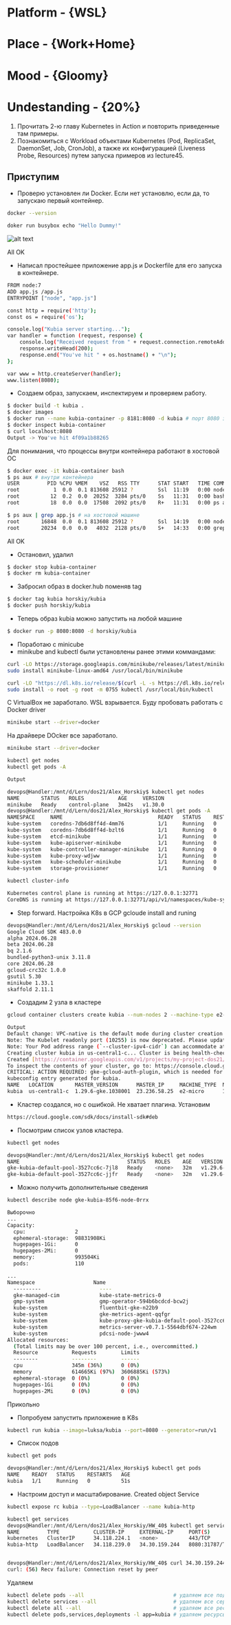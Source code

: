 # Platform     - {WSL}
# Place        - {Work+Home}
# Mood         - {Gloomy}
# Undestanding - {20%}



1. Прочитать 2-ю главу Kubernetes in Action и повторить приведенные там примеры.
2. Познакомиться с Workload объектами Kubernetes (Pod, ReplicaSet, DaemonSet, Job, CronJob), а также их конфигурацией (Liveness Probe, Resources) путем запуска примеров из lecture45.

## Приступим

- Проверю установлен ли Docker. Если нет установлю, если да, то запускаю первый контейнер.
```bash
docker --version

doker run busybox echo "Hello Dummy!"
```
![alt text](assets/1-1.png)

All OK
- Написал простейшее приложение app.js и Dockerfile для его запуска в контейнере.
```bash
FROM node:7
ADD app.js /app.js
ENTRYPOINT ["node", "app.js"]
```
```bash
const http = require('http');
const os = require('os');

console.log("Kubia server starting...");
var handler = function (request, response) {
    console.log("Received request from " + request.connection.remoteAddress);
    response.writeHead(200);
    response.end("You've hit " + os.hostname() + "\n");
};

var www = http.createServer(handler);
www.listen(8080);
```
- Создаем образ, запускаем, инспектируем и проверяем работу.
```bash
$ docker build -t kubia .
$ docker images
$ docker run --name kubia-container -p 8181:8080 -d kubia # порт 8080 занят Jenkins, использую 8181
$ docker inspect kubia-container
$ curl localhost:8080
Output -> You've hit 4f09a1b88265
```

Для понимания, что процессы внутри контейнера работают в хостовой ОС

```bash
$ docker exec -it kubia-container bash
$ ps aux # внутри контейнера
USER         PID %CPU %MEM    VSZ   RSS TTY      STAT START   TIME COMMAND
root           1  0.0  0.1 813608 25912 ?        Ssl  11:19   0:00 node app.js
root          12  0.2  0.0  20252  3284 pts/0    Ss   11:31   0:00 bash
root          18  0.0  0.0  17508  2092 pts/0    R+   11:31   0:00 ps aux

$ ps aux | grep app.js # на хостовой машине
root       16848  0.0  0.1 813608 25912 ?        Ssl  14:19   0:00 node app.js
root       20234  0.0  0.0   4032  2128 pts/0    S+   14:33   0:00 grep --color=auto app.js
```
All OK
- Остановил, удалил
```bash
$ docker stop kubia-container
$ docker rm kubia-container
```
- Забросил образ в docker.hub поменяв tag
```bash
$ docker tag kubia horskiy/kubia
$ docker push horskiy/kubia

```
- Теперь образ kubia можно запустить на любой машине
```bash
$ docker run -p 8080:8080 -d horskiy/kubia
```
- Поработаю с minicube
- minikube and kubectl были установлены ранее этими коммандами:
```bash
curl -LO https://storage.googleapis.com/minikube/releases/latest/minikube-linux-amd64
sudo install minikube-linux-amd64 /usr/local/bin/minikube

curl -LO "https://dl.k8s.io/release/$(curl -L -s https://dl.k8s.io/release/stable.txt)/bin/linux/amd64/kubectl"
sudo install -o root -g root -m 0755 kubectl /usr/local/bin/kubectl

```
C VirtualBox не заработало. WSL взрывается.
Буду пробовать работать с Docker driver

```bash
minikube start --driver=docker

```
На драйвере DOcker все заработало.

```bash
minikube start --driver=docker

kubectl get nodes
kubectl get pods -A

Output

devops@Handler:/mnt/d/Lern/dos21/Alex_Horskiy$ kubectl get nodes
NAME       STATUS   ROLES           AGE     VERSION
minikube   Ready    control-plane   3m42s   v1.30.0
devops@Handler:/mnt/d/Lern/dos21/Alex_Horskiy$ kubectl get pods -A
NAMESPACE     NAME                               READY   STATUS    RESTARTS   AGE
kube-system   coredns-7db6d8ff4d-4mm76           1/1     Running   0          3m35s
kube-system   coredns-7db6d8ff4d-bzlt6           1/1     Running   0          3m35s
kube-system   etcd-minikube                      1/1     Running   0          3m50s
kube-system   kube-apiserver-minikube            1/1     Running   0          3m49s
kube-system   kube-controller-manager-minikube   1/1     Running   0          3m49s
kube-system   kube-proxy-wdjww                   1/1     Running   0          3m35s
kube-system   kube-scheduler-minikube            1/1     Running   0          3m49s
kube-system   storage-provisioner                1/1     Running   0          3m47s

kubectl cluster-info

Kubernetes control plane is running at https://127.0.0.1:32771
CoreDNS is running at https://127.0.0.1:32771/api/v1/namespaces/kube-system/services/kube-dns:dns/proxy
```
- Step forward. Настройка K8s в GCP
gcloude install and runing

```bash
devops@Handler:/mnt/d/Lern/dos21/Alex_Horskiy$ gcloud --version
Google Cloud SDK 483.0.0
alpha 2024.06.28
beta 2024.06.28
bq 2.1.6
bundled-python3-unix 3.11.8
core 2024.06.28
gcloud-crc32c 1.0.0
gsutil 5.30
minikube 1.33.1
skaffold 2.11.1
```
- Создадим 2 узла в кластере
```bash
gcloud container clusters create kubia --num-nodes 2 --machine-type e2-micro

Output
Default change: VPC-native is the default mode during cluster creation for versions greater than 1.21.0-gke.1500. To create advanced routes based clusters, please pass the `--no-enable-ip-alias` flag
Note: The Kubelet readonly port (10255) is now deprecated. Please update your workloads to use the recommended alternatives. See https://cloud.google.com/kubernetes-engine/docs/how-to/disable-kubelet-readonly-port for ways to check usage and for migration instructions.
Note: Your Pod address range (`--cluster-ipv4-cidr`) can accommodate at most 1008 node(s).
Creating cluster kubia in us-central1-c... Cluster is being health-checked (master is healthy)...done.
Created [https://container.googleapis.com/v1/projects/my-project-dos21/zones/us-central1-c/clusters/kubia].
To inspect the contents of your cluster, go to: https://console.cloud.google.com/kubernetes/workload_/gcloud/us-central1-c/kubia?project=my-project-dos21
CRITICAL: ACTION REQUIRED: gke-gcloud-auth-plugin, which is needed for continued use of kubectl, was not found or is not executable. Install gke-gcloud-auth-plugin for use with kubectl by following https://cloud.google.com/kubernetes-engine/docs/how-to/cluster-access-for-kubectl#install_plugin
kubeconfig entry generated for kubia.
NAME   LOCATION       MASTER_VERSION      MASTER_IP     MACHINE_TYPE  NODE_VERSION        NUM_NODES  STATUS
kubia  us-central1-c  1.29.6-gke.1038001  23.236.58.25  e2-micro      1.29.6-gke.1038001  2          RUNNING
```
- Кластер создался, но с ошибкой. Не хватает плагина. Установим
```bash
https://cloud.google.com/sdk/docs/install-sdk#deb

```
- Посмотрим список узлов кластера.
```bash
kubectl get nodes

devops@Handler:/mnt/d/Lern/dos21/Alex_Horskiy$ kubectl get nodes
NAME                                   STATUS   ROLES    AGE   VERSION
gke-kubia-default-pool-3527cc6c-7jl8   Ready    <none>   32m   v1.29.6-gke.1038001
gke-kubia-default-pool-3527cc6c-jjfr   Ready    <none>   32m   v1.29.6-gke.1038001
```
- Можно получить дополнительные сведения 
```bash
kubectl describe node gke-kubia-85f6-node-0rrx

Выборочно
...
Capacity:
  cpu:                2
  ephemeral-storage:  98831908Ki
  hugepages-1Gi:      0
  hugepages-2Mi:      0
  memory:             993504Ki
  pods:               110

...
Namespace                   Name                                               CPU Requests  CPU Limits  Memory Requests  Memory Limits  Age      
  ---------                   ----                                               ------------  ----------  ---------------  -------------  ---      
  gke-managed-cim             kube-state-metrics-0                               105m (11%)    0 (0%)      130Mi (21%)      530Mi (86%)    37m      
  gmp-system                  gmp-operator-594b6bcdcd-bcw2j                      1m (0%)       0 (0%)      16M (2%)         2G (310%)      37m      
  kube-system                 fluentbit-gke-n22b9                                105m (11%)    0 (0%)      230Mi (37%)      530Mi (86%)    36m      
  kube-system                 gke-metrics-agent-qqfgr                            19m (2%)      0 (0%)      155Mi (25%)      155Mi (25%)    36m      
  kube-system                 kube-proxy-gke-kubia-default-pool-3527cc6c-7jl8    100m (10%)    0 (0%)      0 (0%)           0 (0%)         36m      
  kube-system                 metrics-server-v0.7.1-5564dbf674-224wm             5m (0%)       0 (0%)      50Mi (8%)        300Mi (48%)    37m      
  kube-system                 pdcsi-node-jwww4                                   10m (1%)      0 (0%)      20Mi (3%)        100Mi (16%)    36m      
Allocated resources:
  (Total limits may be over 100 percent, i.e., overcommitted.)
  Resource           Requests        Limits
  --------           --------        ------
  cpu                345m (36%)      0 (0%)
  memory             614665Ki (97%)  3606885Ki (573%)
  ephemeral-storage  0 (0%)          0 (0%)
  hugepages-1Gi      0 (0%)          0 (0%)
  hugepages-2Mi      0 (0%)          0 (0%)
```
Прикольно 

- Попробуем запустить приложение в K8s
```bash
kubectl run kubia --image=luksa/kubia --port=8080 --generator=run/v1
```
- Список подов
```bash
kubectl get pods

devops@Handler:/mnt/d/Lern/dos21/Alex_Horskiy$ kubectl get pods
NAME    READY   STATUS    RESTARTS   AGE
kubia   1/1     Running   0          51s
```
- Настроим доступ и масштабирование.
Created object Service 
```bash
kubectl expose rc kubia --type=LoadBalancer --name kubia-http

kubectl get services
devops@Handler:/mnt/d/Lern/dos21/Alex_Horskiy/HW_40$ kubectl get services
NAME         TYPE           CLUSTER-IP     EXTERNAL-IP     PORT(S)          AGE
kubernetes   ClusterIP      34.118.224.1   <none>          443/TCP          74m
kubia-http   LoadBalancer   34.118.239.0   34.30.159.244   8080:31787/TCP   115s


devops@Handler:/mnt/d/Lern/dos21/Alex_Horskiy/HW_40$ curl 34.30.159.244:8080
curl: (56) Recv failure: Connection reset by peer
```
Удаляем
```bash
kubectl delete pods --all                             # удаляем все поды
kubectl delete services --all                         # удаляем все сервисы
kubectl delete all --all                              # удаляем все ресурсы
kubectl delete pods,services,deployments -l app=kubia # удаляем ресурсы по меткам

```


```bash

```
